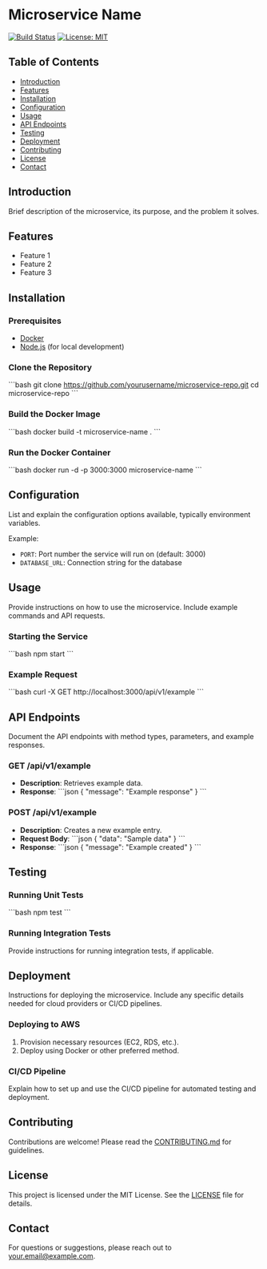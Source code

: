 
# Microservice Name

[![Build Status](https://travis-ci.com/yourusername/microservice-repo.svg?branch=main)](https://travis-ci.com/yourusername/microservice-repo)
[![License: MIT](https://img.shields.io/badge/License-MIT-yellow.svg)](https://opensource.org/licenses/MIT)

## Table of Contents

- [Introduction](#introduction)
- [Features](#features)
- [Installation](#installation)
- [Configuration](#configuration)
- [Usage](#usage)
- [API Endpoints](#api-endpoints)
- [Testing](#testing)
- [Deployment](#deployment)
- [Contributing](#contributing)
- [License](#license)
- [Contact](#contact)

## Introduction

Brief description of the microservice, its purpose, and the problem it solves.

## Features

- Feature 1
- Feature 2
- Feature 3

## Installation

### Prerequisites

- [Docker](https://www.docker.com/get-started)
- [Node.js](https://nodejs.org/) (for local development)

### Clone the Repository

\`\`\`bash
git clone https://github.com/yourusername/microservice-repo.git
cd microservice-repo
\`\`\`

### Build the Docker Image

\`\`\`bash
docker build -t microservice-name .
\`\`\`

### Run the Docker Container

\`\`\`bash
docker run -d -p 3000:3000 microservice-name
\`\`\`

## Configuration

List and explain the configuration options available, typically environment variables.

Example:

- `PORT`: Port number the service will run on (default: 3000)
- `DATABASE_URL`: Connection string for the database

## Usage

Provide instructions on how to use the microservice. Include example commands and API requests.

### Starting the Service

\`\`\`bash
npm start
\`\`\`

### Example Request

\`\`\`bash
curl -X GET http://localhost:3000/api/v1/example
\`\`\`

## API Endpoints

Document the API endpoints with method types, parameters, and example responses.

### GET /api/v1/example

- **Description**: Retrieves example data.
- **Response**:
  \`\`\`json
  {
    "message": "Example response"
  }
  \`\`\`

### POST /api/v1/example

- **Description**: Creates a new example entry.
- **Request Body**:
  \`\`\`json
  {
    "data": "Sample data"
  }
  \`\`\`
- **Response**:
  \`\`\`json
  {
    "message": "Example created"
  }
  \`\`\`

## Testing

### Running Unit Tests

\`\`\`bash
npm test
\`\`\`

### Running Integration Tests

Provide instructions for running integration tests, if applicable.

## Deployment

Instructions for deploying the microservice. Include any specific details needed for cloud providers or CI/CD pipelines.

### Deploying to AWS

1. Provision necessary resources (EC2, RDS, etc.).
2. Deploy using Docker or other preferred method.

### CI/CD Pipeline

Explain how to set up and use the CI/CD pipeline for automated testing and deployment.

## Contributing

Contributions are welcome! Please read the [CONTRIBUTING.md](CONTRIBUTING.md) for guidelines.

## License

This project is licensed under the MIT License. See the [LICENSE](LICENSE) file for details.

## Contact

For questions or suggestions, please reach out to [your.email@example.com](mailto:your.email@example.com).
